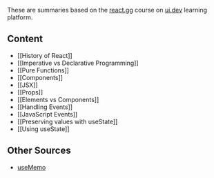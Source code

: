 These are summaries based on the [react.gg](https://ui.dev/c/react) course on [ui.dev](https://ui.dev) learning platform.
## Content
- [[History of React]]
- [[Imperative vs Declarative Programming]]
- [[Pure Functions]]
- [[Components]]
- [[JSX]]
- [[Props]]
- [[Elements vs Components]]
- [[Handling Events]]
- [[JavaScript Events]]
- [[Preserving values with useState]]
- [[Using useState]]

## Other Sources
- [useMemo](https://react.dev/reference/react/useMemo)